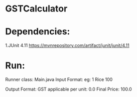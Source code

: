 # GSTCalculator

# Dependencies:
  1.JUnit 4.11
  https://mvnrepository.com/artifact/junit/junit/4.11
# Run:
Runner class: Main.java
  Input Format:
   <Units> <Commodity> <Unit Price>
  eg: 1 Rice 100
  
  Output Format:
    GST applicable per unit: 0.0
    Final Price: 100.0

